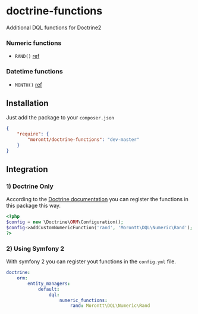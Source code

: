 doctrine-functions
==================

Additional DQL functions for Doctrine2

### Numeric functions

* `RAND()` [ref](http://dev.mysql.com/doc/refman/5.0/en/mathematical-functions.html#function_rand)

### Datetime functions

* `MONTH()` [ref](http://dev.mysql.com/doc/refman/5.0/en/date-and-time-functions.html#function_month)

Installation
------------

Just add the package to your `composer.json`

```json
{
    "require": {
        "morontt/doctrine-functions": "dev-master"
    }
}
```

Integration
-----------

### 1) Doctrine Only

According to the [Doctrine documentation](http://docs.doctrine-project.org/en/latest/cookbook/dql-user-defined-functions.html) you can register the functions in this package this way.

```php
<?php
$config = new \Doctrine\ORM\Configuration();
$config->addCustomNumericFunction('rand', 'Morontt\DQL\Numeric\Rand');
?>
```

### 2) Using Symfony 2

With symfony 2 you can register yout functions in the `config.yml` file.

```yaml
doctrine:
    orm:
        entity_managers:
            default:
                dql:
                    numeric_functions:
                        rand: Morontt\DQL\Numeric\Rand
```
